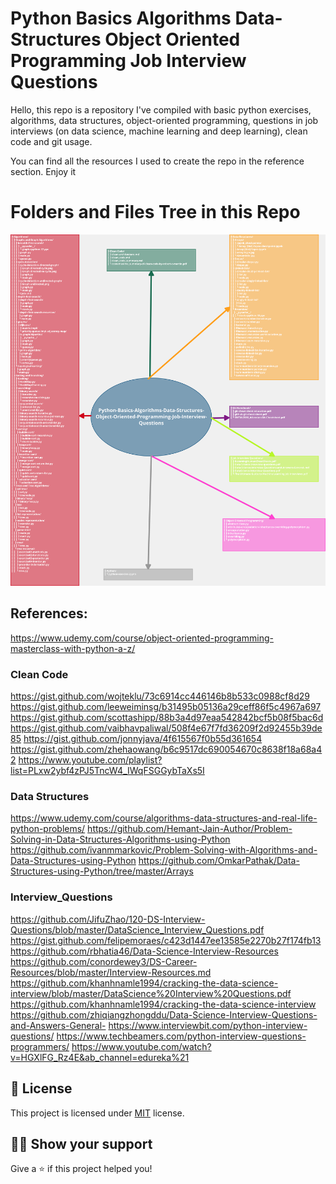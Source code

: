 # Python Basics Algorithms Data-Structures Object Oriented Programming Job Interview Questions

Hello, this repo is a repository I've compiled with basic python exercises, algorithms, data structures, object-oriented programming, questions in job interviews (on data science, machine learning and deep learning), clean code and git usage.  

You can find all the resources I used to create the repo in the reference section. Enjoy it

# Folders and Files Tree in this Repo



![](images/python_basic.png)

## References:
https://www.udemy.com/course/object-oriented-programming-masterclass-with-python-a-z/

### Clean Code
https://gist.github.com/wojteklu/73c6914cc446146b8b533c0988cf8d29
https://gist.github.com/leeweiminsg/b31495b05136a29ceff86f5c4967a697
https://gist.github.com/scottashipp/88b3a4d97eaa542842bcf5b08f5bac6d
https://gist.github.com/vaibhavpaliwal/508f4e67f7fd36209f2d92455b39de85
https://gist.github.com/jonnyjava/4f615567f0b55d361654
https://gist.github.com/zhehaowang/b6c9517dc690054670c8638f18a68a42
https://www.youtube.com/playlist?list=PLxw2ybf4zPJ5TncW4_IWqFSGGybTaXs5I

### Data Structures
https://www.udemy.com/course/algorithms-data-structures-and-real-life-python-problems/
https://github.com/Hemant-Jain-Author/Problem-Solving-in-Data-Structures-Algorithms-using-Python
https://github.com/ivanmmarkovic/Problem-Solving-with-Algorithms-and-Data-Structures-using-Python
https://github.com/OmkarPathak/Data-Structures-using-Python/tree/master/Arrays

### Interview_Questions
https://github.com/JifuZhao/120-DS-Interview-Questions/blob/master/DataScience_Interview_Questions.pdf
https://gist.github.com/felipemoraes/c423d1447ee13585e2270b27f174fb13
https://github.com/rbhatia46/Data-Science-Interview-Resources
https://github.com/conordewey3/DS-Career-Resources/blob/master/Interview-Resources.md
https://github.com/khanhnamle1994/cracking-the-data-science-interview/blob/master/DataScience%20Interview%20Questions.pdf
https://github.com/khanhnamle1994/cracking-the-data-science-interview
https://github.com/zhiqiangzhongddu/Data-Science-Interview-Questions-and-Answers-General-
https://www.interviewbit.com/python-interview-questions/
https://www.techbeamers.com/python-interview-questions-programmers/
https://www.youtube.com/watch?v=HGXlFG_Rz4E&ab_channel=edureka%21


## 📝 License

This project is licensed under [MIT](https://opensource.org/licenses/MIT) license.

## 👨‍🚀 Show your support

Give a ⭐️ if this project helped you!